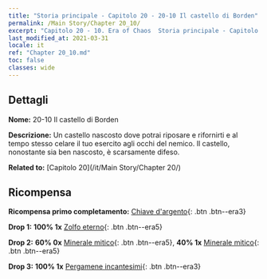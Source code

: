 ```yaml
---
title: "Storia principale - Capitolo 20 - 20-10 Il castello di Borden"
permalink: /Main Story/Chapter 20_10/
excerpt: "Capitolo 20 - 10. Era of Chaos  Storia principale - Capitolo 20_10. 20-10 Il castello di Borden"
last_modified_at: 2021-03-31
locale: it
ref: "Chapter 20_10.md"
toc: false
classes: wide
---
```


## Dettagli

 **Nome:** 20-10 Il castello di Borden

 **Descrizione:** Un castello nascosto dove potrai riposare e rifornirti e al tempo stesso celare il tuo esercito agli occhi del nemico. Il castello, nonostante sia ben nascosto, è scarsamente difeso.

 **Related to:** [Capitolo 20](/it/Main Story/Chapter 20/)

## Ricompensa

 **Ricompensa primo completamento:** [Chiave d'argento](/it/Items/con_693/){: .btn .btn--era3}

 **Drop 1:** **100% 1x** [Zolfo eterno](/it/Items/mat_71/){: .btn .btn--era5}

 **Drop 2:** **60% 0x** [Minerale mitico](/it/Items/mat_61/){: .btn .btn--era5}, **40% 1x** [Minerale mitico](/it/Items/mat_61/){: .btn .btn--era5}

 **Drop 3:** **100% 1x** [Pergamene incantesimi](/it/Items/con_694/){: .btn .btn--era3}

